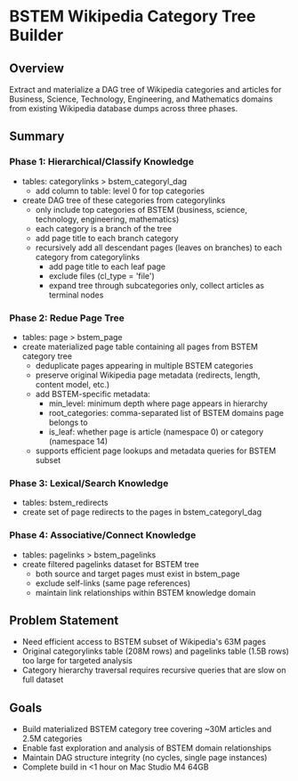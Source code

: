# BSTEM Wikipedia Category Tree Builder

## Overview
Extract and materialize a DAG tree of Wikipedia categories and articles for Business, Science, Technology, Engineering, and Mathematics domains from existing Wikipedia database dumps across three phases.

## Summary

### Phase 1: Hierarchical/Classify Knowledge
- tables: categorylinks > bstem_categoryl_dag
  - add column to table: level 0 for top categories
- create DAG tree of these categories from categorylinks
  - only include top categories of BSTEM (business, science, technology, engineering, mathematics)
  - each category is a branch of the tree
  - add page title to each branch category
  - recursively add all descendant pages (leaves on branches) to each category from categorylinks
    - add page title to each leaf page
    - exclude files (cl_type = 'file')
    - expand tree through subcategories only, collect articles as terminal nodes

### Phase 2: Redue Page Tree
- tables: page > bstem_page
- create materialized page table containing all pages from BSTEM category tree
  - deduplicate pages appearing in multiple BSTEM categories
  - preserve original Wikipedia page metadata (redirects, length, content model, etc.)
  - add BSTEM-specific metadata:
    - min_level: minimum depth where page appears in hierarchy
    - root_categories: comma-separated list of BSTEM domains page belongs to
    - is_leaf: whether page is article (namespace 0) or category (namespace 14)
  - supports efficient page lookups and metadata queries for BSTEM subset

### Phase 3: Lexical/Search Knowledge
- tables: bstem_redirects
- create set of page redirects to the pages in bstem_categoryl_dag

### Phase 4: Associative/Connect Knowledge
- tables: pagelinks > bstem_pagelinks  
- create filtered pagelinks dataset for BSTEM tree
  - both source and target pages must exist in bstem_page
  - exclude self-links (same page references)
  - maintain link relationships within BSTEM knowledge domain

## Problem Statement
- Need efficient access to BSTEM subset of Wikipedia's 63M pages
- Original categorylinks table (208M rows) and pagelinks table (1.5B rows) too large for targeted analysis
- Category hierarchy traversal requires recursive queries that are slow on full dataset

## Goals
- Build materialized BSTEM category tree covering ~30M articles and 2.5M categories
- Enable fast exploration and analysis of BSTEM domain relationships
- Maintain DAG structure integrity (no cycles, single page instances)
- Complete build in <1 hour on Mac Studio M4 64GB

